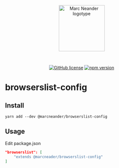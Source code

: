 <br />
<p align="center">
    <a href="https://marcneander.se">
        <img src="https://raw.githubusercontent.com/marcneander/marcneander.se/master/src/images/m-dark.png" alt="Marc Neander logotype" width="151"></a>
</p>
<br />
<p align="center">
    <a href="https://github.com/marcneander/browserslist-config/blob/master/LICENSE">
        <img src="https://img.shields.io/badge/license-MIT-blue.svg" alt="GitHub license"></a>
    <a href="https://www.npmjs.com/package/@marcneander/browserslist-config">
        <img src="https://img.shields.io/npm/v/@marcneander/browserslist-config.svg?style=flat" alt="npm version"></a>
</p>

# browserslist-config
## Install

`yarn add --dev @marcneander/browserslist-config`

## Usage
Edit package.json
```json
"browserslist": [
    "extends @marcneader/browserslist-config"
]
```